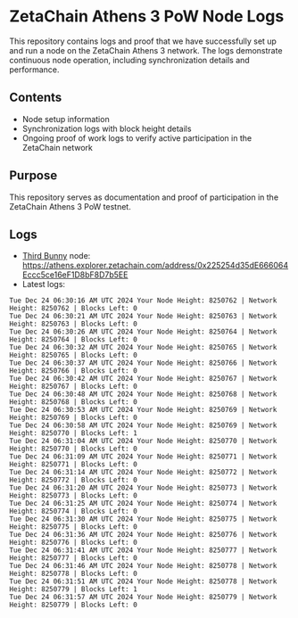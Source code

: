 # ZetaChain Athens 3 PoW Node Logs
This repository contains logs and proof that we have successfully set up and run a node on the ZetaChain Athens 3 network. The logs demonstrate continuous node operation, including synchronization details and performance.

## Contents
- Node setup information
- Synchronization logs with block height details
- Ongoing proof of work logs to verify active participation in the ZetaChain network

## Purpose
This repository serves as documentation and proof of participation in the ZetaChain Athens 3 PoW testnet.

## Logs

- [Third Bunny](https://thirdbunny.xyz/) node: https://athens.explorer.zetachain.com/address/0x225254d35dE666064Eccc5ce16eF1D8bF8D7b5EE
- Latest logs:
```
Tue Dec 24 06:30:16 AM UTC 2024 Your Node Height: 8250762 | Network Height: 8250762 | Blocks Left: 0
Tue Dec 24 06:30:21 AM UTC 2024 Your Node Height: 8250763 | Network Height: 8250763 | Blocks Left: 0
Tue Dec 24 06:30:26 AM UTC 2024 Your Node Height: 8250764 | Network Height: 8250764 | Blocks Left: 0
Tue Dec 24 06:30:32 AM UTC 2024 Your Node Height: 8250765 | Network Height: 8250765 | Blocks Left: 0
Tue Dec 24 06:30:37 AM UTC 2024 Your Node Height: 8250766 | Network Height: 8250766 | Blocks Left: 0
Tue Dec 24 06:30:42 AM UTC 2024 Your Node Height: 8250767 | Network Height: 8250767 | Blocks Left: 0
Tue Dec 24 06:30:48 AM UTC 2024 Your Node Height: 8250768 | Network Height: 8250768 | Blocks Left: 0
Tue Dec 24 06:30:53 AM UTC 2024 Your Node Height: 8250769 | Network Height: 8250769 | Blocks Left: 0
Tue Dec 24 06:30:58 AM UTC 2024 Your Node Height: 8250769 | Network Height: 8250770 | Blocks Left: 1
Tue Dec 24 06:31:04 AM UTC 2024 Your Node Height: 8250770 | Network Height: 8250770 | Blocks Left: 0
Tue Dec 24 06:31:09 AM UTC 2024 Your Node Height: 8250771 | Network Height: 8250771 | Blocks Left: 0
Tue Dec 24 06:31:14 AM UTC 2024 Your Node Height: 8250772 | Network Height: 8250772 | Blocks Left: 0
Tue Dec 24 06:31:20 AM UTC 2024 Your Node Height: 8250773 | Network Height: 8250773 | Blocks Left: 0
Tue Dec 24 06:31:25 AM UTC 2024 Your Node Height: 8250774 | Network Height: 8250774 | Blocks Left: 0
Tue Dec 24 06:31:30 AM UTC 2024 Your Node Height: 8250775 | Network Height: 8250775 | Blocks Left: 0
Tue Dec 24 06:31:36 AM UTC 2024 Your Node Height: 8250776 | Network Height: 8250776 | Blocks Left: 0
Tue Dec 24 06:31:41 AM UTC 2024 Your Node Height: 8250777 | Network Height: 8250777 | Blocks Left: 0
Tue Dec 24 06:31:46 AM UTC 2024 Your Node Height: 8250778 | Network Height: 8250778 | Blocks Left: 0
Tue Dec 24 06:31:51 AM UTC 2024 Your Node Height: 8250778 | Network Height: 8250779 | Blocks Left: 1
Tue Dec 24 06:31:57 AM UTC 2024 Your Node Height: 8250779 | Network Height: 8250779 | Blocks Left: 0
```
